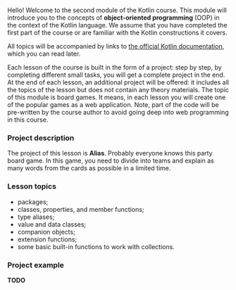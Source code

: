 Hello! Welcome to the second module of the Kotlin course.
This module will introduce you to the concepts of **object-oriented programming** (OOP)
in the context of the Kotlin language.
We assume that you have completed the first part of the course
or are familiar with the Kotlin constructions it covers.

All topics will be accompanied by links to [the official Kotlin documentation](https://kotlinlang.org/docs/home.html),
which you can read later.

Each lesson of the course is built in the form of a project:
step by step, by completing different small tasks,
you will get a complete project in the end.
At the end of each lesson, an additional project will be offered:
it includes all the topics of the lesson but does not contain any theory materials.
The topic of this module is board games.
It means, in each lesson you will create one of the popular games as a web application.
Note, part of the code will be pre-written by the course author
to avoid going deep into web programming in this course.

### Project description

The project of this lesson is **Alias**.
Probably everyone knows this party board game.
In this game, you need to divide into teams and explain as many words from the
cards as possible in a limited time.

### Lesson topics

- packages;
- classes, properties, and member functions;
- type aliases;
- value and data classes;
- companion objects;
- extension functions;
- some basic built-in functions to work with collections.

### Project example

**TODO**